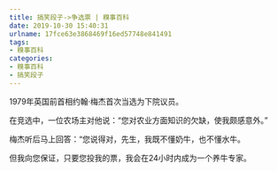 ```yaml
---
title: 搞笑段子->争选票 | 糗事百科
date: 2019-10-30 15:40:31
urlname: 17fce63e3868469f16ed57748e841491
tags: 
- 糗事百科
categories:
- 糗事百科
- 搞笑段子
---
```

1979年英国前首相约翰·梅杰首次当选为下院议员。

在竞选中，一位农场主对他说：“您对农业方面知识的欠缺，使我颇感意外。”

梅杰听后马上回答：“您说得对，先生，我既不懂奶牛，也不懂水牛。

但我向您保证，只要您投我的票，我会在24小时内成为一个养牛专家。


